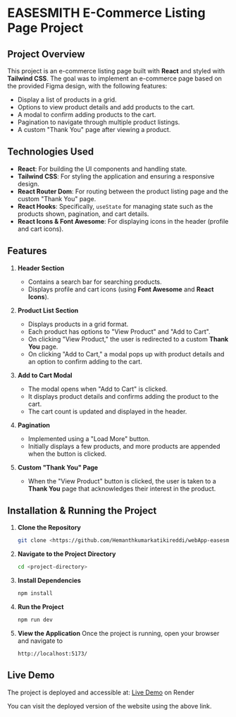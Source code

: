 # EASESMITH E-Commerce Listing Page Project

## Project Overview

This project is an e-commerce listing page built with **React** and styled with **Tailwind CSS**. The goal was to implement an e-commerce page based on the provided Figma design, with the following features:

- Display a list of products in a grid.
- Options to view product details and add products to the cart.
- A modal to confirm adding products to the cart.
- Pagination to navigate through multiple product listings.
- A custom "Thank You" page after viewing a product.

## Technologies Used

- **React**: For building the UI components and handling state.
- **Tailwind CSS**: For styling the application and ensuring a responsive design.
- **React Router Dom**: For routing between the product listing page and the custom "Thank You" page.
- **React Hooks**: Specifically, `useState` for managing state such as the products shown, pagination, and cart details.
- **React Icons & Font Awesome**: For displaying icons in the header (profile and cart icons).

## Features

1. **Header Section**

   - Contains a search bar for searching products.
   - Displays profile and cart icons (using **Font Awesome** and **React Icons**).

2. **Product List Section**

   - Displays products in a grid format.
   - Each product has options to "View Product" and "Add to Cart".
   - On clicking "View Product," the user is redirected to a custom **Thank You** page.
   - On clicking "Add to Cart," a modal pops up with product details and an option to confirm adding to the cart.

3. **Add to Cart Modal**

   - The modal opens when "Add to Cart" is clicked.
   - It displays product details and confirms adding the product to the cart.
   - The cart count is updated and displayed in the header.

4. **Pagination**

   - Implemented using a "Load More" button.
   - Initially displays a few products, and more products are appended when the button is clicked.

5. **Custom "Thank You" Page**
   - When the "View Product" button is clicked, the user is taken to a **Thank You** page that acknowledges their interest in the product.

## Installation & Running the Project

1. **Clone the Repository**
   ```bash
   git clone <https://github.com/Hemanthkumarkatikireddi/webApp-easesmit.git>
   ```
2. **Navigate to the Project Directory**
   ```bash
   cd <project-directory>
   ```
3. **Install Dependencies**
   ```bash
   npm install
   ```
4. **Run the Project**
   ```bash
   npm run dev
   ```
5. **View the Application** Once the project is running, open your browser and navigate to
   ```http
   http://localhost:5173/
   ```

## Live Demo

The project is deployed and accessible at:
[Live Demo](https://webapp-easesmit.onrender.com/) on Render

You can visit the deployed version of the website using the above link.

